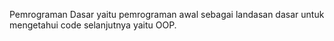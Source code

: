 Pemrograman Dasar yaitu pemrograman awal sebagai landasan dasar untuk mengetahui code selanjutnya yaitu OOP.
